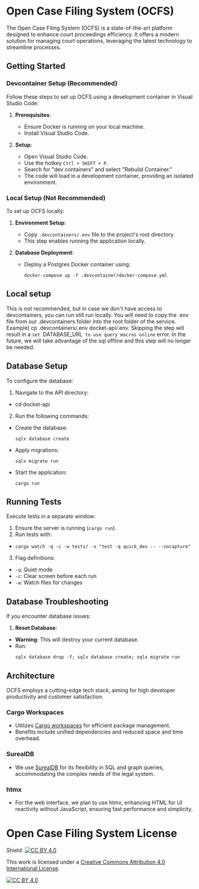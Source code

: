# Open Case Filing System (OCFS)

The Open Case Filing System (OCFS) is a state-of-the-art platform designed to enhance court proceedings efficiency. It offers a modern solution for managing court operations, leveraging the latest technology to streamline processes.

## Getting Started

### Devcontainer Setup (Recommended)
Follow these steps to set up OCFS using a development container in Visual Studio Code:

1. **Prerequisites**:
   - Ensure Docker is running on your local machine.
   - Install Visual Studio Code.

2. **Setup**:
   - Open Visual Studio Code.
   - Use the hotkey `Ctrl + SHIFT + P`.
   - Search for "dev containers" and select "Rebuild Container."
   - The code will load in a development container, providing an isolated environment.

### Local Setup (Not Recommended)
To set up OCFS locally:

1. **Environment Setup**:
   - Copy `.devcontainers/.env` file to the project's root directory.
   - This step enables running the application locally.

2. **Database Deployment**:
   - Deploy a Postgres Docker container using:
     ```
     docker-compose up -f .devcontainer/docker-compose.yml
     ```

## Local setup
This is not recommended, but in case we don't have access to devcontainers, you can run still run locally. You will need to copy the .env file from our .devcontainers folder into the root folder of the service. Example) cp .devcontainers/.env docket-api/.env. Skipping the step will result in a `set `DATABASE_URL` to use query macros online` error. In the future, we will take advantage of the sql offline and this step will no longer be needed.

## Database Setup

To configure the database:

1. Navigate to the API directory:
- cd docket-api

2. Run the following commands:
- Create the database:
  ```
  sqlx database create
  ```
- Apply migrations:
  ```
  sqlx migrate run
  ```
- Start the application:
  ```
  cargo run
  ```

## Running Tests

Execute tests in a separate window:


1. Ensure the server is running (`cargo run`).
2. Run tests with:
- `cargo watch -q -c -w tests/ -x "test -q quick_dev -- --nocapture"`
3. Flag definitions:
- `-q`: Quiet mode
- `-c`: Clear screen before each run
- `-w`: Watch files for changes


## Database Troubleshooting

If you encounter database issues:

1. **Reset Database**:
- **Warning**: This will destroy your current database.
- Run:
  ```
  sqlx database drop -f; sqlx database create; sqlx migrate run
  ```

## Architecture

OCFS employs a cutting-edge tech stack, aiming for high developer productivity and customer satisfaction.

### Cargo Workspaces

- Utilizes [Cargo workspaces](https://doc.rust-lang.org/book/ch14-03-cargo-workspaces.html) for efficient package management.
- Benefits include unified dependencies and reduced space and time overhead.

### SurealDB

- We use [SurealDB](https://surealdb.com) for its flexibility in SQL and graph queries, accommodating the complex needs of the legal system.

### htmx

- For the web interface, we plan to use htmx, enhancing HTML for UI reactivity without JavaScript, ensuring fast performance and simplicity.

# Open Case Filing System License
Shield: [![CC BY 4.0][cc-by-shield]][cc-by]

This work is licensed under a
[Creative Commons Attribution 4.0 International License][cc-by].

[![CC BY 4.0][cc-by-image]][cc-by]

[cc-by]: http://creativecommons.org/licenses/by/4.0/
[cc-by-image]: https://i.creativecommons.org/l/by/4.0/88x31.png
[cc-by-shield]: https://img.shields.io/badge/License-CC%20BY%204.0-lightgrey.svg